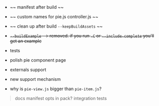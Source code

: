 * ~~ manifest after build ~~
* ~~ custom names for pie.js controller.js ~~
* ~~ clean up after build `--keepBuildAssets` ~~
* ~~`--buildExample` --> removed. if you run `-C` or `--include-complete` you'll get an example~~
* tests
* polish pie component page 
* externals support
* new support mechanism

* why is `pie-view.js` bigger than `pie-item.js`?


> docs
> manifest opts in pack?
> integration tests